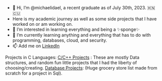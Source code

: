 - 👋 Hi, I’m @michaelidael, a recent graduate as of July 30th, 2023. :honduras: :cuba:
- Here is my academic journey as well as some side projects that I have worked on or am working on. 
- 👀 I’m interested in learning everything and being a ✨sponge✨ 
- 🌱 I’m currently learning anything and everything that has to do with programming, databases, cloud, and security. 
- 📫 Add me on [LinkedIn](https://www.linkedin.com/in/michaelisoto/)

Projects in C Languages:
[C/C++ Projects](https://github.com/michaelidael/C-Projects) : These are mostly Data structures, and random fun little projects that I had the liberty of choosing/creating. 
[Database Projects](https://github.com/michaelidael/GroceryStoreDatabase/): (Huge grocery store list made from scratch for a project in Sql). 

<!---
michaelidael/michaelidael is a ✨ special ✨ repository because its `README.md` (this file) appears on your GitHub profile.
You can click the Preview link to take a look at your changes.
--->
